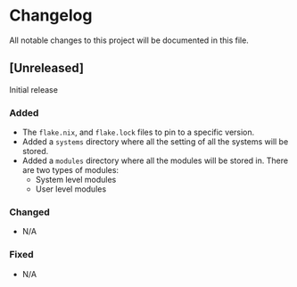 # Changelog

All notable changes to this project will be documented in this file.

## [Unreleased]
Initial release 

### Added
- The `flake.nix`, and `flake.lock` files to pin to a specific version.
- Added a `systems` directory where all the setting of all the systems will be stored.
- Added a `modules` directory where all the modules will be stored in. There are two types of modules:
  - System level modules
  - User level modules

### Changed
- N/A

### Fixed
- N/A
